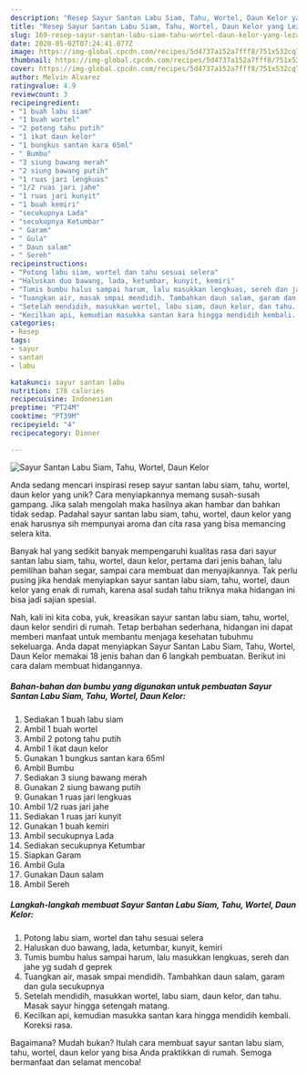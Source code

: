 ```yaml
---
description: "Resep Sayur Santan Labu Siam, Tahu, Wortel, Daun Kelor yang Lezat"
title: "Resep Sayur Santan Labu Siam, Tahu, Wortel, Daun Kelor yang Lezat"
slug: 169-resep-sayur-santan-labu-siam-tahu-wortel-daun-kelor-yang-lezat
date: 2020-05-02T07:24:41.077Z
image: https://img-global.cpcdn.com/recipes/5d4737a152a7fff8/751x532cq70/sayur-santan-labu-siam-tahu-wortel-daun-kelor-foto-resep-utama.jpg
thumbnail: https://img-global.cpcdn.com/recipes/5d4737a152a7fff8/751x532cq70/sayur-santan-labu-siam-tahu-wortel-daun-kelor-foto-resep-utama.jpg
cover: https://img-global.cpcdn.com/recipes/5d4737a152a7fff8/751x532cq70/sayur-santan-labu-siam-tahu-wortel-daun-kelor-foto-resep-utama.jpg
author: Melvin Alvarez
ratingvalue: 4.9
reviewcount: 3
recipeingredient:
- "1 buah labu siam"
- "1 buah wortel"
- "2 potong tahu putih"
- "1 ikat daun kelor"
- "1 bungkus santan kara 65ml"
- " Bumbu"
- "3 siung bawang merah"
- "2 siung bawang putih"
- "1 ruas jari lengkuas"
- "1/2 ruas jari jahe"
- "1 ruas jari kunyit"
- "1 buah kemiri"
- "secukupnya Lada"
- "secukupnya Ketumbar"
- " Garam"
- " Gula"
- " Daun salam"
- " Sereh"
recipeinstructions:
- "Potong labu siam, wortel dan tahu sesuai selera"
- "Haluskan duo bawang, lada, ketumbar, kunyit, kemiri"
- "Tumis bumbu halus sampai harum, lalu masukkan lengkuas, sereh dan jahe yg sudah d geprek"
- "Tuangkan air, masak smpai mendidih. Tambahkan daun salam, garam dan gula secukupnya"
- "Setelah mendidih, masukkan wortel, labu siam, daun kelor, dan tahu. Masak sayur hingga setengah matang."
- "Kecilkan api, kemudian masukka santan kara hingga mendidih kembali. Koreksi rasa."
categories:
- Resep
tags:
- sayur
- santan
- labu

katakunci: sayur santan labu 
nutrition: 178 calories
recipecuisine: Indonesian
preptime: "PT24M"
cooktime: "PT39M"
recipeyield: "4"
recipecategory: Dinner

---
```



![Sayur Santan Labu Siam, Tahu, Wortel, Daun Kelor](https://img-global.cpcdn.com/recipes/5d4737a152a7fff8/751x532cq70/sayur-santan-labu-siam-tahu-wortel-daun-kelor-foto-resep-utama.jpg)

Anda sedang mencari inspirasi resep sayur santan labu siam, tahu, wortel, daun kelor yang unik? Cara menyiapkannya memang susah-susah gampang. Jika salah mengolah maka hasilnya akan hambar dan bahkan tidak sedap. Padahal sayur santan labu siam, tahu, wortel, daun kelor yang enak harusnya sih mempunyai aroma dan cita rasa yang bisa memancing selera kita.

Banyak hal yang sedikit banyak mempengaruhi kualitas rasa dari sayur santan labu siam, tahu, wortel, daun kelor, pertama dari jenis bahan, lalu pemilihan bahan segar, sampai cara membuat dan menyajikannya. Tak perlu pusing jika hendak menyiapkan sayur santan labu siam, tahu, wortel, daun kelor yang enak di rumah, karena asal sudah tahu triknya maka hidangan ini bisa jadi sajian spesial.




Nah, kali ini kita coba, yuk, kreasikan sayur santan labu siam, tahu, wortel, daun kelor sendiri di rumah. Tetap berbahan sederhana, hidangan ini dapat memberi manfaat untuk membantu menjaga kesehatan tubuhmu sekeluarga. Anda dapat menyiapkan Sayur Santan Labu Siam, Tahu, Wortel, Daun Kelor memakai 18 jenis bahan dan 6 langkah pembuatan. Berikut ini cara dalam membuat hidangannya.

<!--inarticleads1-->

##### Bahan-bahan dan bumbu yang digunakan untuk pembuatan Sayur Santan Labu Siam, Tahu, Wortel, Daun Kelor:

1. Sediakan 1 buah labu siam
1. Ambil 1 buah wortel
1. Ambil 2 potong tahu putih
1. Ambil 1 ikat daun kelor
1. Gunakan 1 bungkus santan kara 65ml
1. Ambil  Bumbu
1. Sediakan 3 siung bawang merah
1. Gunakan 2 siung bawang putih
1. Gunakan 1 ruas jari lengkuas
1. Ambil 1/2 ruas jari jahe
1. Sediakan 1 ruas jari kunyit
1. Gunakan 1 buah kemiri
1. Ambil secukupnya Lada
1. Sediakan secukupnya Ketumbar
1. Siapkan  Garam
1. Ambil  Gula
1. Gunakan  Daun salam
1. Ambil  Sereh




<!--inarticleads2-->

##### Langkah-langkah membuat Sayur Santan Labu Siam, Tahu, Wortel, Daun Kelor:

1. Potong labu siam, wortel dan tahu sesuai selera
1. Haluskan duo bawang, lada, ketumbar, kunyit, kemiri
1. Tumis bumbu halus sampai harum, lalu masukkan lengkuas, sereh dan jahe yg sudah d geprek
1. Tuangkan air, masak smpai mendidih. Tambahkan daun salam, garam dan gula secukupnya
1. Setelah mendidih, masukkan wortel, labu siam, daun kelor, dan tahu. Masak sayur hingga setengah matang.
1. Kecilkan api, kemudian masukka santan kara hingga mendidih kembali. Koreksi rasa.




Bagaimana? Mudah bukan? Itulah cara membuat sayur santan labu siam, tahu, wortel, daun kelor yang bisa Anda praktikkan di rumah. Semoga bermanfaat dan selamat mencoba!
